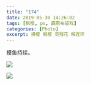 ```yaml
---
title: "174"
date: 2019-05-30 14:26:02
tags: [枫樱, ps, 霹雳布袋戏]
categories: [Photo]
excerpt: 拂樱 枫樱 觅残花 解连环
---
```


<p dir="ltr"  >摸鱼持续。</p>

![](C:\Users\lenovo\Documents\GitHub\image\dHhjSGozcjA1MmxucXh0RjJ3NEJyRUl3czZBWnhFWkhJWWZldFVMQVIwV3VDZ2tMTzY0cTlBPT0.jpg)

![](C:\Users\lenovo\Documents\GitHub\image\dHhjSGozcjA1MmxucXh0RjJ3NEJyR2xQc2o5V213WitXYmMrN1F2K01uUUtRdUhYelJjWW1BPT0.jpg)